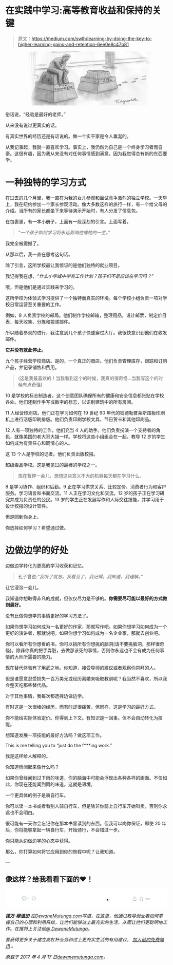 # 在实践中学习:高等教育收益和保持的关键

> 原文：<https://medium.com/swlh/learning-by-doing-the-key-to-higher-learning-gains-and-retention-6ee0e8c47b81>

![](img/7fce4a8d0d56129ce1d36684439de52c.png)

俗话说，“经验是最好的老师。”

从来没有说过更真实的话。

有真实世界的经历还是有话说的。做一个实干家是令人垂涎的。

从我记事起，我就一直喜欢学习。事实上，我仍然为自己是一个终身学习者而自豪。这很有趣，因为我从来没有对任何事情感到满意，因为我觉得总有新的东西要学。

# 一种独特的学习方式

在过去的几个月里，我一直在为我的女儿参观和面试竞争激烈的独立学校。一天早上，我在纽约参加一个家长参观活动。像大多数这样的旅行一样，有一个给父母的介绍。当所有的家长都坐下来等待演示开始时，有人分发了信息包。

在包裹里，有一本小册子，上面有一段深刻的引言。上面写着，

> *“一个孩子如何学习将永远影响他或她的一生。”*

我完全被震撼了。

从那以后，我一直在思考这句话。

除了引言，这所学校最让我惊讶的是他们独特的就业项目。

我记得我在想，*“什么小学或中学有工作计划？孩子们不是应该在学习吗？”*

哦，但是他们是通过实践来学习的。

这所学校为体验式学习提供了一个独特而真实的环境。每个学校小组负责一项对学校日常运营至关重要的工作。

例如，8 人负责学校的邮局。他们制作学校邮箱，整理用品，设计邮票，制定价目表，每天收集、分拣和投递邮件。

所以随着参观的进行，我注意到几个孩子快速穿过大厅。我很快意识到他们在收发邮件。

**它并没有就此停止。**

九个孩子经营学校商店。是的，一个真正的商店。他们负责管理库存，跟踪和订购产品，并记录销售和费用。

> (这是我最喜欢的！当我看到这个的时候，我真的很奇怪…当我写这个的时候有点奇怪)

10 是学校的标志制造者。这个创意团队确保所有的健康和安全信息都张贴在学校各处。他们还制作手写或数字的标志，以识别建筑中的所有房间。

11 人经营印刷店。他们正在学习如何在 19 世纪 90 年代的钱德勒普莱斯踏板印刷机上进行活版印刷排版。他们负责印刷学校文具、节日贺卡和其他印刷品。

12 人有一项独特的工作，他们充当 4 人的助手。他们负责扮演一个支持者的角色，就像美国的老大哥大姐一样。学校将这些小组组合在一起，教导 12 岁的学生如何成为有责任心和同情心的人。

这 13 个人是学校的记者。他们负责出版校报。

超级毒品学校。这是我见过的最棒的学校之一。

> 现在暂停一会儿，想想这些意义不大的机器每天都在学习什么。

8 是学习协作、组织和后勤。9 正在学习供求关系、比较定价、消费者行为和客户服务。学习语言和书面交流。11 人正在学习文化和交流。12 岁的孩子正在学习研究并成为负责任的公民。13 岁的学生正在发展写作和人际交往技能，并学习用于设计校报的设计软件。

但是回到你身上。

你选择如何学习？希望通过做。

# 边做边学的好处

边做边学转化为更高的学习收获和记忆。

> 孔子曾说:*“我听了就忘。我看见了，我记得。我知道，我理解。”*

让它浸泡一会儿。

我知道你想取得非凡的成就，但仅仅尽力是不够的。**你需要尽可能以最好的方式做到最好。**

没有比做你想学的事情更好的学习方法了。

如果你想学习如何成为一名更好的作家，那就写作吧。如果你想学习如何成为一个更好的演讲者，那就说吧。如果你想学习如何成为一名企业家，那就去创业吧。

你可以看所有你想看的书。你可以挑所有你想挑的脑洞(请不要挑脑洞，那样很奇怪)。除非你真的把手弄脏，去做那该死的事情，否则你永远也不会有成为任何事情的大师所需要的能力。

现在替代体验有了用武之地。你知道，接受导师的建议或者观察你崇拜的人。

但是谁愿意忍受损失一百万美元或经历离婚来吸取教训呢？我当然不喜欢，所以我会整天吃那些替代品。

对于其他事情，我每次都选择边做边学。

有时这是一次很棒的经历，而有时却很痛苦，但同样，这是学习的最好方式。

你不能给实际体验定价。你得到上下文。有知识是一回事。但不会自动转化为技能。

想知道发展一项技能的最好方法吗？做这项工作。

This is me telling you to “just do the f***ing work.”

我是这样给人解释的…

你知道雨闻起来像什么吗？

如果你曾经闻到过下雨的味道，你的脑海中可能会浮现出各种各样的画面。不仅如此，你现在还能闻到雨的味道。这就是语境。

一个更具体的例子是骑自行车。

你可以读一本书或者看别人骑自行车，但是除非你骑上自行车开始叫卖，否则你永远也不会明白。

很可能有一天你会忘记你在那本书里读到的东西。但我可以向你保证，即使 20 年后，你将能够拿起一辆自行车，开始骑行，不会错过一步。

你只能从边做边学的心态中获得。

那么，你打算如何将它应用到你的旅程中呢？让我知道。

—

## 像这样？给我看看下面的♥！

![](img/9d920a26749fba2f08788c965e8da3f0.png)

***德万·穆通加*** *在*[*DewaneMutunga.com*](http://dewanemutunga.com/)*写道，在这里，他通过教导创业者如何掌握自己的心理和利用系统，让他们能够过上最充实的生活，从而让他们更聪明地工作。在推特上关注他*[*@ DewaneMutunga*](http://twitter.com/dewanemutunga)*。*

*要获得更多关于建立高杠杆业务和过上更充实生活的有用建议，* [*加入他的免费简讯*](http://dewanemutunga.com/newsletter/) *。*

*原载于 2017 年 4 月 17 日*[*dewanemutunga.com*](https://dewanemutunga.com/learning-by-doing/)*。*